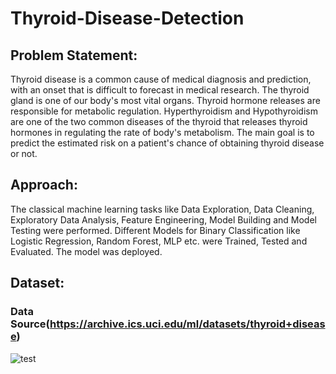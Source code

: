 # Thyroid-Disease-Detection

## Problem Statement:
Thyroid disease is a common cause of medical diagnosis and prediction, with an onset that is difficult to forecast in medical research. The thyroid gland is one of our body's most vital organs. Thyroid hormone releases are responsible for metabolic regulation. Hyperthyroidism and Hypothyroidism are one of the two common diseases of the thyroid that releases thyroid hormones in regulating the rate of body's metabolism.
The main goal is to predict the estimated risk on a patient's chance of obtaining thyroid disease or not.

## Approach:
The classical machine learning tasks like Data Exploration, Data Cleaning, Exploratory Data Analysis, Feature Engineering, Model Building and Model Testing were performed. Different Models for Binary Classification like Logistic Regression, Random Forest, MLP etc. were Trained, Tested and Evaluated. The model was deployed.

## Dataset:
### Data Source(https://archive.ics.uci.edu/ml/datasets/thyroid+disease)
![test](input/thyroid0387.data)
